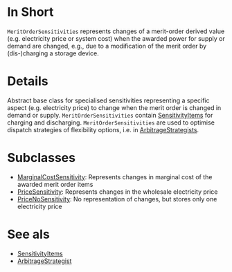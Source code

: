 # In Short
`MeritOrderSensitivities` represents changes of a merit-order derived value (e.g. electricity price or system cost) when the awarded power for supply or demand are changed, e.g., due to a modification of the merit order by (dis-)charging a storage device.

# Details
Abstract base class for specialised sensitivities representing a specific aspect (e.g. electricity price) to change when the merit order is changed in demand or supply. `MeritOrderSensitivities` contain [SensitivityItems](./SensitivityItem) for charging and discharging. `MeritOrderSensitivities` are used to optimise dispatch strategies of flexibility options, i.e. in [ArbitrageStrategists](./ArbitrageStrategist).  

# Subclasses
* [MarginalCostSensitivity](./MarginalCostSensitivity): Represents changes in marginal cost of the awarded merit order items
* [PriceSensitivity](./PriceSensitivity): Represents changes in the wholesale electricity price
* [PriceNoSensitivity](./PriceNoSensitivity): No representation of changes, but stores only one electricity price

# See als
* [SensitivityItems](./SensitivityItem)  
* [ArbitrageStrategist](./ArbitrageStrategist)